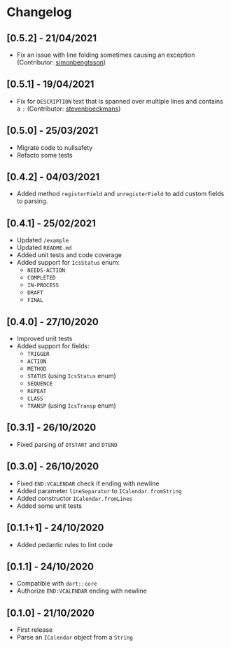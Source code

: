 # Changelog

## [0.5.2] - 21/04/2021

* Fix an issue with line folding sometimes causing an exception (Contributor: [simonbengtsson](https://github.com/simonbengtsson))

## [0.5.1] - 19/04/2021

* Fix for `DESCRIPTION` text that is spanned over multiple lines and contains a `:` (Contributor: [stevenboeckmans](https://github.com/TesteurManiak/icalendar_parser/pull/19))

## [0.5.0] - 25/03/2021

* Migrate code to nullsafety
* Refacto some tests

## [0.4.2] - 04/03/2021

* Added method `registerField` and `unregisterField` to add custom fields to parsing. 

## [0.4.1] - 25/02/2021

* Updated `/example`
* Updated `README.md`
* Added unit tests and code coverage
* Added support for `IcsStatus` enum:
    - `NEEDS-ACTION`
    - `COMPLETED`
    - `IN-PROCESS`
    - `DRAFT`
    - `FINAL`

## [0.4.0] - 27/10/2020

* Improved unit tests
* Added support for fields:
    - `TRIGGER`
    - `ACTION`
    - `METHOD`
    - `STATUS` (using `IcsStatus` enum)
    - `SEQUENCE`
    - `REPEAT`
    - `CLASS`
    - `TRANSP` (using `IcsTransp` enum)

## [0.3.1] - 26/10/2020

* Fixed parsing of `DTSTART` and `DTEND`

## [0.3.0] - 26/10/2020

* Fixed `END:VCALENDAR` check if ending with newline
* Added parameter `lineSeparator` to `ICalendar.fromString`
* Added constructor `ICalendar.fromLines`
* Added some unit tests

## [0.1.1+1] - 24/10/2020

* Added pedantic rules to lint code

## [0.1.1] - 24/10/2020

* Compatible with `dart::core`
* Authorize `END:VCALENDAR` ending with newline

## [0.1.0] - 21/10/2020

* First release
* Parse an `ICalendar` object from a `String`

